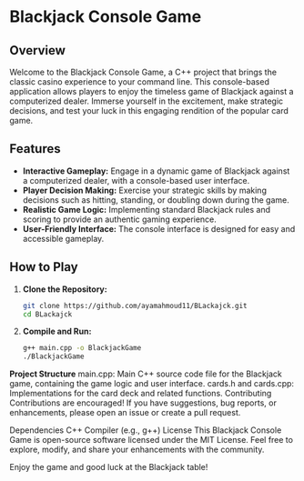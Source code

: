 # Blackjack Console Game

## Overview

Welcome to the Blackjack Console Game, a C++ project that brings the classic casino experience to your command line. This console-based application allows players to enjoy the timeless game of Blackjack against a computerized dealer. Immerse yourself in the excitement, make strategic decisions, and test your luck in this engaging rendition of the popular card game.

## Features

- **Interactive Gameplay:** Engage in a dynamic game of Blackjack against a computerized dealer, with a console-based user interface.
- **Player Decision Making:** Exercise your strategic skills by making decisions such as hitting, standing, or doubling down during the game.
- **Realistic Game Logic:** Implementing standard Blackjack rules and scoring to provide an authentic gaming experience.
- **User-Friendly Interface:** The console interface is designed for easy and accessible gameplay.

## How to Play

1. **Clone the Repository:**
   ```bash
   git clone https://github.com/ayamahmoud11/BLackajck.git
   cd BLackajck
2. **Compile and Run:**
    ```bash
    g++ main.cpp -o BlackjackGame
    ./BlackjackGame
**Project Structure**
main.cpp: Main C++ source code file for the Blackjack game, containing the game logic and user interface.
cards.h and cards.cpp: Implementations for the card deck and related functions.
Contributing
Contributions are encouraged! If you have suggestions, bug reports, or enhancements, please open an issue or create a pull request.

Dependencies
C++ Compiler (e.g., g++)
License
This Blackjack Console Game is open-source software licensed under the MIT License. Feel free to explore, modify, and share your enhancements with the community.

Enjoy the game and good luck at the Blackjack table!
